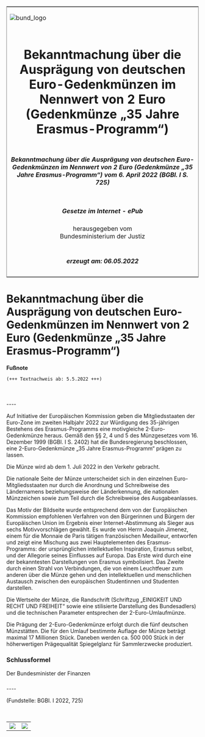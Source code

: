 <span id="DECKBLATT.html"></span>

<table border="0" frame="border" width="100%">

<tr valign="top">

<td align="left">

![bund\_logo](BfJ_2021_Web_de_de.gif)

</td>

<td align="right">

 

</td>

</tr>

<tr align="center" valign="middle">

<td colspan="2">

# Bekanntmachung über die Ausprägung von deutschen Euro-Gedenkmünzen im Nennwert von 2 Euro (Gedenkmünze „35 Jahre Erasmus-Programm“)

</td>

</tr>

<tr align="center" valign="middle">

<td colspan="2">

##### Bekanntmachung über die Ausprägung von deutschen Euro-Gedenkmünzen im Nennwert von 2 Euro (Gedenkmünze „35 Jahre Erasmus-Programm“) vom 6. April 2022 (BGBl. I S. 725)

</td>

</tr>

<tr align="center" valign="middle">

<td colspan="2">

  
  

##### Gesetze im Internet - ePub  
  
herausgegeben vom  
Bundesministerium der Justiz

</td>

</tr>

<tr align="center" valign="bottom">

<td colspan="2">

  
  

##### erzeugt am: 06.05.2022

</td>

</tr>

</table>

<span id="BJNR072500022.html"></span>

# Bekanntmachung über die Ausprägung von deutschen Euro-Gedenkmünzen im Nennwert von 2 Euro (Gedenkmünze „35 Jahre Erasmus-Programm“)

<div>

  
**Fußnote**

<div class="jnhtml">

<div>

<div class="jurAbsatz">

  

``` 
(+++ Textnachweis ab: 5.5.2022 +++)

 
```

</div>

</div>

</div>

</div>

<span id="BJNR072500022BJNE000100000.html"></span>

###   
\----

<div>

<div class="jnhtml">

<div>

<div class="jurAbsatz">

Auf Initiative der Europäischen Kommission geben die Mitgliedsstaaten
der Euro-Zone im zweiten Halbjahr 2022 zur Würdigung des 35-jährigen
Bestehens des Erasmus-Programms eine motivgleiche 2-Euro-Gedenkmünze
heraus. Gemäß den §§ 2, 4 und 5 des Münzgesetzes vom 16. Dezember 1999
(BGBl. I S. 2402) hat die Bundesregierung beschlossen, eine
2-Euro-Gedenkmünze „35 Jahre Erasmus-Programm“ prägen zu lassen.

</div>

<div class="jurAbsatz">

Die Münze wird ab dem 1. Juli 2022 in den Verkehr gebracht.

</div>

<div class="jurAbsatz">

Die nationale Seite der Münze unterscheidet sich in den einzelnen
Euro-Mitgliedsstaaten nur durch die Anordnung und Schreibweise des
Ländernamens beziehungsweise der Länderkennung, die nationalen
Münzzeichen sowie zum Teil durch die Schreibweise des Ausgabeanlasses.

</div>

<div class="jurAbsatz">

Das Motiv der Bildseite wurde entsprechend dem von der Europäischen
Kommission empfohlenen Verfahren von den Bürgerinnen und Bürgern der
Europäischen Union im Ergebnis einer Internet-Abstimmung als Sieger aus
sechs Motivvorschlägen gewählt. Es wurde von Herrn Joaquin Jimenez,
einem für die Monnaie de Paris tätigen französischen Medailleur,
entworfen und zeigt eine Mischung aus zwei Hauptelementen des
Erasmus-Programms: der ursprünglichen intellektuellen Inspiration,
Erasmus selbst, und der Allegorie seines Einflusses auf Europa. Das
Erste wird durch eine der bekanntesten Darstellungen von Erasmus
symbolisiert. Das Zweite durch einen Strahl von Verbindungen, die von
einem Leuchtfeuer zum anderen über die Münze gehen und den
intellektuellen und menschlichen Austausch zwischen den europäischen
Studentinnen und Studenten darstellen.

</div>

<div class="jurAbsatz">

Die Wertseite der Münze, die Randschrift (Schriftzug „EINIGKEIT UND
RECHT UND FREIHEIT“ sowie eine stilisierte Darstellung des Bundesadlers)
und die technischen Parameter entsprechen der 2-Euro-Umlaufmünze.

</div>

<div class="jurAbsatz">

Die Prägung der 2-Euro-Gedenkmünze erfolgt durch die fünf deutschen
Münzstätten. Die für den Umlauf bestimmte Auflage der Münze beträgt
maximal 17 Millionen Stück. Daneben werden ca. 500 000 Stück
<span style="white-space: nowrap">in der</span> höherwertigen
Prägequalität Spiegelglanz für Sammlerzwecke produziert.

</div>

</div>

</div>

</div>

<span id="BJNR072500022BJNE000200000.html"></span>

### Schlussformel  

<div>

<div class="jnhtml">

<div>

<div class="jurAbsatz">

<span class="SP">Der Bundesminister der Finanzen</span>

</div>

</div>

</div>

</div>

<span id="BJNR072500022BJNE000300000.html"></span>

###   
\----

<div>

<div class="jnhtml">

<div>

<div class="jurAbsatz">

<div class="kommentar_Fundstelle">

(Fundstelle: BGBl. I 2022, 725)

</div>

</div>

<div class="jurAbsatz">

 

</div>

|                                   |                                   |
| :-------------------------------: | :-------------------------------: |
| ![](bgbl1_2022_j0725-1_0010.jpeg) | ![](bgbl1_2022_j0725-1_0020.jpeg) |

</div>

</div>

</div>
